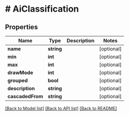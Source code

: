 # # AiClassification

## Properties

Name | Type | Description | Notes
------------ | ------------- | ------------- | -------------
**name** | **string** |  | [optional]
**min** | **int** |  | [optional]
**max** | **int** |  | [optional]
**drawMode** | **int** |  | [optional]
**grouped** | **bool** |  | [optional]
**description** | **string** |  | [optional]
**cascadedFrom** | **string** |  | [optional]

[[Back to Model list]](../../README.md#models) [[Back to API list]](../../README.md#endpoints) [[Back to README]](../../README.md)
